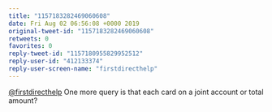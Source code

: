 ```yaml
---
title: "1157183282469060608"
date: Fri Aug 02 06:56:08 +0000 2019
original-tweet-id: "1157183282469060608"
retweets: 0
favorites: 0
reply-tweet-id: "1157180955829952512"
reply-user-id: "412133374"
reply-user-screen-name: "firstdirecthelp"
---
```

<a href="https://twitter.com/firstdirecthelp">@firstdirecthelp</a> One more query is that each card on a joint account or total amount?
